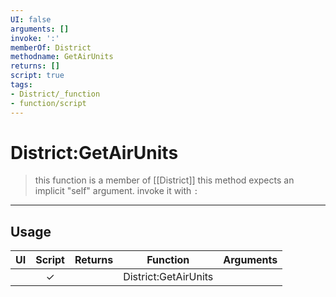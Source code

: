 ```yaml
---
UI: false
arguments: []
invoke: ':'
memberOf: District
methodname: GetAirUnits
returns: []
script: true
tags:
- District/_function
- function/script
---
```

# District:GetAirUnits
> this function is a member of [[District]]
> this method expects an implicit "self" argument. invoke it with `:`
-----
## Usage
|  UI | Script | Returns | Function | Arguments |
|:---:|:------:|-------:|:--------:|:---------|
| |✓||District:GetAirUnits||
